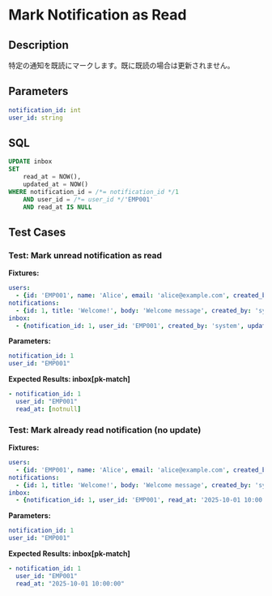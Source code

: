 # Mark Notification as Read

## Description

特定の通知を既読にマークします。既に既読の場合は更新されません。

## Parameters

```yaml
notification_id: int
user_id: string
```

## SQL

```sql
UPDATE inbox
SET 
    read_at = NOW(),
    updated_at = NOW()
WHERE notification_id = /*= notification_id */1
    AND user_id = /*= user_id */'EMP001'
    AND read_at IS NULL
```

## Test Cases

### Test: Mark unread notification as read

**Fixtures:**
```yaml
users:
  - {id: 'EMP001', name: 'Alice', email: 'alice@example.com', created_by: 'system', updated_by: 'system'}
notifications:
  - {id: 1, title: 'Welcome!', body: 'Welcome message', created_by: 'system', updated_by: 'system'}
inbox:
  - {notification_id: 1, user_id: 'EMP001', created_by: 'system', updated_by: 'system'}
```

**Parameters:**
```yaml
notification_id: 1
user_id: "EMP001"
```

**Expected Results: inbox[pk-match]**
```yaml
- notification_id: 1
  user_id: "EMP001"
  read_at: [notnull]
```

### Test: Mark already read notification (no update)

**Fixtures:**
```yaml
users:
  - {id: 'EMP001', name: 'Alice', email: 'alice@example.com', created_by: 'system', updated_by: 'system'}
notifications:
  - {id: 1, title: 'Welcome!', body: 'Welcome message', created_by: 'system', updated_by: 'system'}
inbox:
  - {notification_id: 1, user_id: 'EMP001', read_at: '2025-10-01 10:00:00', created_by: 'system', updated_by: 'system'}
```

**Parameters:**
```yaml
notification_id: 1
user_id: "EMP001"
```

**Expected Results: inbox[pk-match]**
```yaml
- notification_id: 1
  user_id: "EMP001"
  read_at: "2025-10-01 10:00:00"
```

